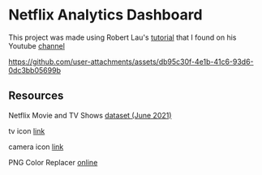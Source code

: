# Netflix Analytics Dashboard

This project was made using Robert Lau's [tutorial](https://www.youtube.com/watch?v=InYxu2h7o6I&t=121s) that I found on his Youtube [channel](https://www.youtube.com/@PowerBIBro)

https://github.com/user-attachments/assets/db95c30f-4e1b-41c6-93d6-0dc3bb05699b

## Resources

Netflix Movie and TV Shows [dataset (June 2021)](https://www.kaggle.com/datasets/snehaanbhawal/netflix-tv-shows-and-movie-list)

tv icon [link](https://www.flaticon.com/free-icon/youtube_15465598?term=tv&page=6&position=10&origin=search&related_id=15465598)


camera icon [link](https://www.flaticon.com/free-icon/camera_15762061?term=movie&page=1&position=38&origin=search&related_id=15762061)

PNG Color Replacer [online](https://onlinepngtools.com/change-png-color) 